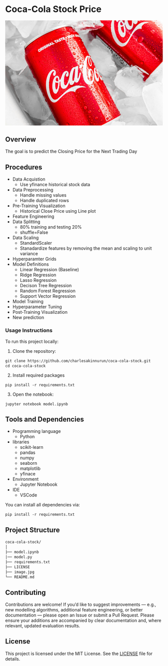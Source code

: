 # Coca-Cola Stock Price
![Coca-Cola Stock Price](/image.jpg)

## Overview
The goal is to predict the Closing Price for the Next Trading Day

## Procedures
- Data Acquistion
    - Use yfinance historical stock data
- Data Preprocessing
    - Handle missing values
    - Handle duplicated rows
- Pre-Training Visualization
    - Historical Close Price using Line plot
- Feature Engineering
- Data Splitting
    - 80% training and testing 20% 
    - shuffle=False
- Data Scaling
    - StandardScaler
    - Stanadardize features by removing the mean and scaling to unit variance
- Hyperparamter Grids
- Model Definitions
    - Linear Regression (Baseline)
    - Ridge Regression
    - Lasso Regression
    - Decison Tree Regression
    - Random Forest Regression
    - Support Vector Regression
- Model Training
- Hyperparameter Tuning
- Post-Training Visualization
- New prediction

### Usage Instructions
To run this project locally:
1. Clone the repository:
```
git clone https://github.com/charlesakinnurun/coca-cola-stock.git
cd coca-cola-stock
```
2. Install required packages
```
pip install -r requirements.txt
```
3. Open the notebook:
```
jupyter notebook model.ipynb

```

## Tools and Dependencies
- Programming language
    - Python 
- libraries
    - scikit-learn
    - pandas
    - numpy
    - seaborn
    - matplotlib
    - yfinace
- Environment
    - Jupyter Notebook
- IDE
    - VSCode

You can install all dependencies via:
```
pip install -r requirements.txt
```

## Project Structure
```
coca-cola-stock/
│
├── model.ipynb  
|── model.py    
├── requirements.txt 
├── LICENSE
├── image.jpg    
└── README.md          
```
## Contributing
Contributions are welcome! If you’d like to suggest improvements — e.g., new modelling algorithms, additional feature engineering, or better documentation — please open an Issue or submit a Pull Request.
Please ensure your additions are accompanied by clear documentation and, where relevant, updated evaluation results.

## License
This project is licensed under the MIT License. See the [LICENSE](/LICENSE) file for details.